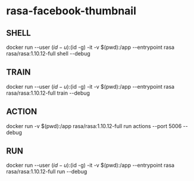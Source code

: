 # rasa-facebook-thumbnail

## SHELL
docker run  --user $(id -u):$(id -g) -it -v $(pwd):/app --entrypoint rasa rasa/rasa:1.10.12-full shell  --debug
## TRAIN
docker run  --user $(id -u):$(id -g) -it -v $(pwd):/app --entrypoint rasa rasa/rasa:1.10.12-full train  --debug
## ACTION
docker run -v $(pwd):/app rasa/rasa:1.10.12-full run actions --port 5006 --debug
## RUN
docker run  --user $(id -u):$(id -g) -it -v $(pwd):/app --entrypoint rasa rasa/rasa:1.10.12-full run  --debug